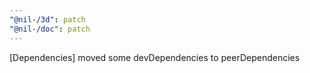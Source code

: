 ```yaml
---
"@nil-/3d": patch
"@nil-/doc": patch
---
```


[Dependencies] moved some devDependencies to peerDependencies
